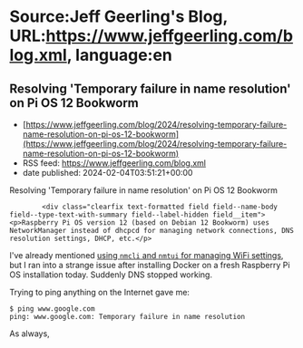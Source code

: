 # Source:Jeff Geerling's Blog, URL:https://www.jeffgeerling.com/blog.xml, language:en

## Resolving 'Temporary failure in name resolution' on Pi OS 12 Bookworm
 - [https://www.jeffgeerling.com/blog/2024/resolving-temporary-failure-name-resolution-on-pi-os-12-bookworm](https://www.jeffgeerling.com/blog/2024/resolving-temporary-failure-name-resolution-on-pi-os-12-bookworm)
 - RSS feed: https://www.jeffgeerling.com/blog.xml
 - date published: 2024-02-04T03:51:21+00:00

<span class="field field--name-title field--type-string field--label-hidden">Resolving 'Temporary failure in name resolution' on Pi OS 12 Bookworm</span>

            <div class="clearfix text-formatted field field--name-body field--type-text-with-summary field--label-hidden field__item"><p>Raspberry Pi OS version 12 (based on Debian 12 Bookworm) uses NetworkManager instead of dhcpcd for managing network connections, DNS resolution settings, DHCP, etc.</p>

<p>I've already mentioned <a href="https://www.jeffgeerling.com/blog/2023/nmcli-wifi-on-raspberry-pi-os-12-bookworm">using <code>nmcli</code> and <code>nmtui</code> for managing WiFi settings</a>, but I ran into a strange issue after installing Docker on a fresh Raspberry Pi OS installation today. Suddenly DNS stopped working.</p>

<p>Trying to ping anything on the Internet gave me:</p>

<pre><code>$ ping www.google.com
ping: www.google.com: Temporary failure in name resolution
</code></pre>

<p>As always, <a href="https:/

